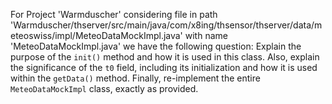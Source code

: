 For Project 'Warmduscher' considering file in path 'Warmduscher/thserver/src/main/java/com/x8ing/thsensor/thserver/data/meteoswiss/impl/MeteoDataMockImpl.java' with name 'MeteoDataMockImpl.java' we have the following question: 
Explain the purpose of the `init()` method and how it is used in this class. Also, explain the significance of the `t0` field, including its initialization and how it is used within the `getData()` method. Finally, re-implement the entire `MeteoDataMockImpl` class, exactly as provided.
